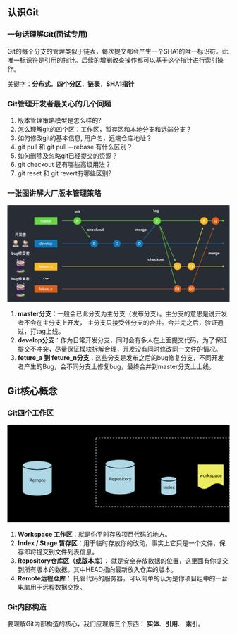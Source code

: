 ## 认识Git

### 一句话理解Git(面试专用)

Git的每个分支的管理类似于链表，每次提交都会产生一个SHA1的唯一标识符。此唯一标识符是引用的指针。后续的增删改查操作都可以基于这个指针进行索引操作。

关键字：**分布式**，**四个分区**，**链表**，**SHA1指针**

### Git管理开发者最关心的几个问题

1. 版本管理策略模型是怎么样的?
2. 怎么理解git的四个区：工作区，暂存区和本地分支和远端分支？
3. 如何修改git的基本信息, 用户名，远端仓库地址？
4. git pull 和 git pull --rebase 有什么区别？
5. 如何删除及忽略git已经提交的资源？
6. git checkout 还有哪些高级用法？
7. git reset 和 git revert有哪些区别?

### 一张图讲解大厂版本管理策略

![一张图讲解大厂版本管理策略](https://raw.githubusercontent.com/wangdaodao/GitImg/master/img/20190213074521.png)

1. **master分支**：一般会已此分支为主分支（发布分支）。主分支的意思是说开发者不会在主分支上开发， 主分支只接受外分支的合并。合并完之后，验证通过，打tag上线。
2. **develop分支**：作为日常开发分支，同时会有多人在上面提交代码，为了保证提交不冲突，尽量保证模块拆解合理，开发没有同时修改同一文件的情况。
3. **feture_a 到 feture_n分支**：这些分支是发布之后的bug修复分支，不同开发者产生的Bug，会不同分支上修复bug，最终合并到master分支上上线。

## Git核心概念

### Git四个工作区

![Git四个工作区](https://raw.githubusercontent.com/wangdaodao/GitImg/master/img/20190213074641.png)

1. **Workspace 工作区**：就是你平时存放项目代码的地方。
2. **Index / Stage 暂存区**：用于临时存放你的改动，事实上它只是一个文件，保存即将提交到文件列表信息。
3. **Repository仓库区（或版本库）**： 就是安全存放数据的位置，这里面有你提交到所有版本的数据。其中HEAD指向最新放入仓库的版本。
4. **Remote远程仓库**： 托管代码的服务器，可以简单的认为是你项目组中的一台电脑用于远程数据交换。

### Git内部构造

要理解Git内部构造的核心，我们应理解三个东西： **实体**、**引用**、 **索引**。



